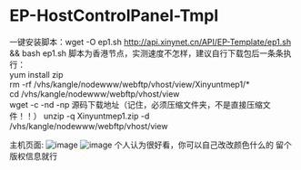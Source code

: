 # EP-HostControlPanel-Tmpl
一键安装脚本：wget -O ep1.sh http://api.xinynet.cn/API/EP-Template/ep1.sh && bash ep1.sh
脚本为香港节点，实测速度不怎样，建议自行下载包后一条条执行：
<br>yum install zip
<br>rm -rf /vhs/kangle/nodewww/webftp/vhost/view/Xinyuntmep1/*
<br>cd /vhs/kangle/nodewww/webftp/vhost/view
<br>wget -c -nd -np 源码下载地址（记住，必须压缩文件夹，不是直接压缩文件！！）
unzip -q Xinyuntmep1.zip -d /vhs/kangle/nodewww/webftp/vhost/view

主机页面:
![image](https://github.com/XinYunNet/EP-HostControlPanel-Tmpl/assets/114330495/7721f7d9-a918-4d35-9593-87ad714527c6)
![image](https://github.com/XinYunNet/EP-HostControlPanel-Tmpl/assets/114330495/3f03ae92-6f7d-41c6-9dc5-49c3b666a7f1)
个人认为很好看，你可以自己改改颜色什么的
留个版权信息就行
